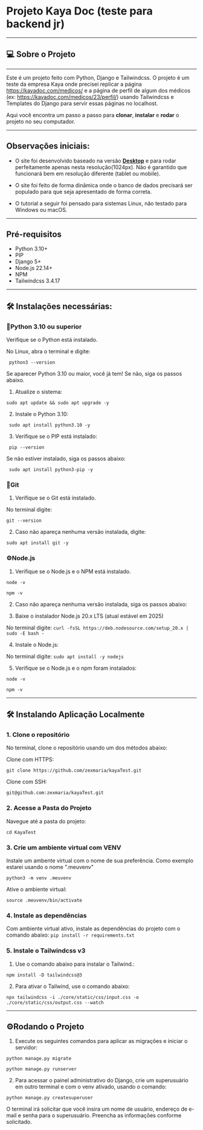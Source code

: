 # Projeto Kaya Doc (teste para backend jr)
***

## 💻 Sobre o Projeto
***

Este é um projeto feito com Python, Django e Tailwindcss. O projeto é um teste da empresa Kaya onde precisei replicar a página https://kayadoc.com/medicos/ e a página de perfil de algum dos médicos (ex: https://kayadoc.com/medicos/23/perfil/) usando Tailwindcss e Templates do Django para servir essas páginas no localhost.

Aqui você encontra um passo a passo para **clonar**, **instalar** e **rodar** o projeto no seu computador.
***
## Observações iniciais:
* O site foi desenvolvido baseado na versão **<u>Desktop</u>** e para rodar perfeitamente apenas nesta resolução(1024px). Não é garantido que funcionará bem em resolução diferente (tablet ou mobile).

* O site foi feito de forma dinâmica onde o banco de dados precisará ser populado para que seja apresentado de forma correta.

* O tutorial a seguir foi pensado para sistemas Linux, não testado para Windows ou macOS.

***
## Pré-requisitos


* Python 3.10+
* PIP
* Django 5+
* Node.js 22.14+
* NPM
* Tailwindcss 3.4.17
***

## 🛠️  Instalações necessárias:

### 🐍Python 3.10 ou superior
Verifique se o Python está instalado.


No Linux, abra o terminal e digite: 

``` python3 --version```

Se aparecer Python 3.10 ou maior, você já tem! Se não, siga os passos abaixo.

1. Atualize o sistema:

``` sudo apt update && sudo apt upgrade -y ```

2. Instale o Python 3.10:

``` sudo apt install python3.10 -y```

3. Verifique se o PIP está instalado:

``` pip --version```

Se não estiver instalado, siga os passos abaixo:

``` sudo apt install python3-pip -y```


### 🧩Git

1. Verifique se o Git está instalado.

No terminal digite: 

````git --version````

2. Caso não apareça nenhuma versão instalada, digite:

````sudo apt install git -y````

### ⚙️Node.js
1. Verifique se o Node.js e o NPM está instalado.

````node -v````

````npm -v````

2. Caso não apareça nenhuma versão instalada, siga os passos abaixo: 


3. Baixe o instalador Node.js 20.x LTS (atual estável em 2025)

No terminal digite:
````curl -fsSL https://deb.nodesource.com/setup_20.x | sudo -E bash -````


4. Instale o Node.js:

No terminal digite:
````sudo apt install -y nodejs````


5. Verifique se o Node.js e o npm foram instalados:

````node -v````

````npm -v````
***
## 🛠️ Instalando Aplicação Localmente

### 1. Clone o repositório
No terminal, clone o repositório usando um dos métodos abaixo:

Clone com HTTPS:

````git clone https://github.com/zexmaria/kayaTest.git````

Clone com SSH:

````git@github.com:zexmaria/kayaTest.git````

### 2. Acesse a Pasta do Projeto
Navegue até a pasta do projeto:

````cd KayaTest````

### 3. Crie um ambiente virtual com VENV
Instale um ambente virtual com  o nome de sua preferência. Como exemplo estarei usando o nome ".meuvenv"

````python3 -m venv .meuvenv````

Ative o ambiente virtual:

````source .meuvenv/bin/activate````


### 4. Instale as dependências
Com ambiente virtual ativo, instale as dependências do projeto com o comando abaixo:
````pip install -r requirements.txt````

### 5. Instale o Tailwindcss v3
1. Use o comando abaixo para instalar o Tailwind.:

```` npm install -D tailwindcss@3 ````


2. Para ativar o Tailwind, use o comando abaixo:


````npx tailwindcss -i ./core/static/css/input.css -o ./core/static/css/output.css --watch````

***
## ⚙️Rodando o Projeto
1. Execute os seguintes comandos para aplicar as migrações e iniciar o servidor:

````python manage.py migrate````

```python manage.py runserver```

2. Para acessar o painel administrativo do Django, crie um superusuário em outro terminal e com o venv ativado, usando o comando:

````python manage.py createsuperuser````

O terminal irá solicitar que você insira um nome de usuário, endereço de e-mail e senha para o superusuário. Preencha as informações conforme solicitado.

